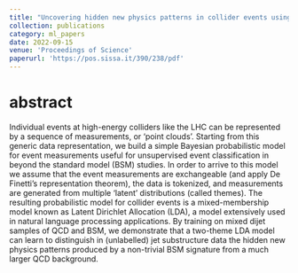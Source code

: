 ```yaml
---
title: "Uncovering hidden new physics patterns in collider events using Bayesian probabilistic models"
collection: publications
category: ml_papers
date: 2022-09-15
venue: 'Proceedings of Science'
paperurl: 'https://pos.sissa.it/390/238/pdf'
---
```


abstract
====
Individual events at high-energy colliders like the LHC can be represented by a sequence of measurements, or ‘point clouds’. Starting from this generic data representation, we build a simple Bayesian probabilistic model for event measurements useful for unsupervised event classification in beyond the standard model (BSM) studies. In order to arrive to this model we assume that the event measurements are exchangeable (and apply De Finetti’s representation theorem), the data is tokenized, and measurements are generated from multiple ‘latent’ distributions (called themes). The resulting probabilistic model for collider events is a mixed-membership model known as Latent Dirichlet Allocation (LDA), a model extensively used in natural language processing applications. By training on mixed dijet samples of QCD and BSM, we demonstrate that a two-theme LDA model can learn to distinguish in (unlabelled) jet substructure data the hidden new physics patterns produced by a non-trivial BSM signature from a much larger QCD background.